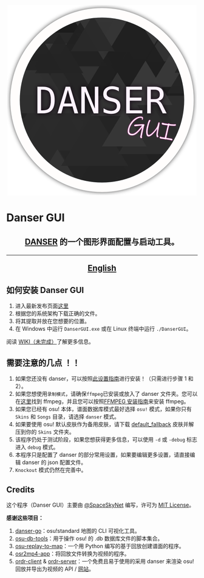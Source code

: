 <p align="center">
  <img width="500px" src="assets/danser-gui.png"/>
</p>

# Danser GUI

<h2 align="center"><a href="https://github.com/Wieku/danser-go">DANSER</a> 的一个图形界面配置与启动工具。
<hr>

[English](README.md)

## 如何安装 Danser GUI

1. 进入最新发布页面[这里](https://github.com/spaceskynet/danser-gui/releases/latest)
2. 根据您的系统架构下载正确的文件。
3. 将其提取并放在您想要的位置。
4. 在 Windows 中运行 `DanserGUI.exe` 或在 Linux 终端中运行 `./DanserGUI`。

阅读 [WIKI（未完成）](https://github.com/spaceskynet/danser-gui/wiki)了解更多信息。

## 需要注意的几点 ！！

1. 如果您还没有 danser，可以按照[此设置指南](https://github.com/Wieku/danser-go/wiki/Setup-Guide)进行安装！（只需进行步骤 1 和 2）。
2. 如果您想使用`录制模式`，请确保`ffmpeg`已安装或放入了 danser 文件夹。您可以在[这里](https://github.com/BtbN/FFmpeg-Builds/releases/)找到 ffmpeg，并且您可以按照[FFMPEG 安装指南](https://github.com/Wieku/danser-go/wiki/FFmpeg)来安装 ffmpeg。
3. 如果您已经有 osu! 本体，谱面数据库模式最好选择 `osu!` 模式，如果你只有 `Skins` 和 `Songs` 目录，请选择 `danser` 模式。
4. 如果要使用 osu! 默认皮肤作为备用皮肤，请下载 [default_fallback](https://github.com/spaceskynet/git-cloud/blob/master/osu!/Skins/default_fallback.osk) 皮肤并解压到你的 `Skins` 文件夹。
5. 该程序仍处于测试阶段，如果您想获得更多信息，可以使用 `-d` 或 `-debug` 标志进入 `debug` 模式。
6. 本程序只是配置了 danser 的部分常用设置，如果要编辑更多设置，请直接编辑 danser 的 json 配置文件。
7. `Knockout` 模式仍然在完善中。

## Credits

这个程序（Danser GUI）主要由 [@SpaceSkyNet](https://github.com/spaceskynet) 编写，许可为 [MIT License](https://github.com/spaceskynet/danser-gui/blob/master/LICENSE)。

**感谢这些项目：**

1. [danser-go](https://github.com/Wieku/danser-go)：osu!standard 地图的 CLI 可视化工具。
2. [osu-db-tools]( https://github.com/jaasonw/osu-db-tools)：用于操作 osu! 的 .db 数据库文件的脚本集合。
3. [osu-replay-to-map](https://github.com/spawn18/osu-replay-to-map)：一个用 Python 编写的基于回放创建谱面的程序。
4. [osr2mp4-app](https://github.com/uyitroa/osr2mp4-app)：将回放文件转换为视频的程序。
5. [ordr-client](https://github.com/MasterIO02/ordr-client) & [ordr-server](https://github.com/MasterIO02/ordr-server)：一个免费且易于使用的采用 danser 来渲染 osu! 回放并导出为视频的 API / [网站](https://ordr.issou.best/)。
